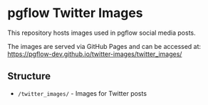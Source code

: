 # pgflow Twitter Images

This repository hosts images used in pgflow social media posts.

The images are served via GitHub Pages and can be accessed at:
https://pgflow-dev.github.io/twitter-images/twitter_images/

## Structure

- `/twitter_images/` - Images for Twitter posts